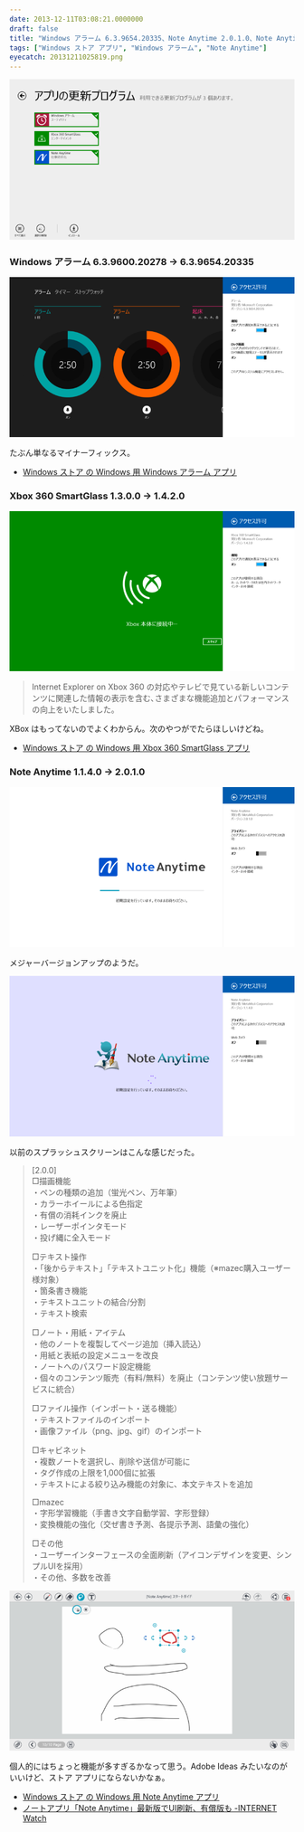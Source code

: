 ```yaml
---
date: 2013-12-11T03:08:21.0000000
draft: false
title: "Windows アラーム 6.3.9654.20335、Note Anytime 2.0.1.0、Note Anytime 2.0.1.0"
tags: ["Windows ストア アプリ", "Windows アラーム", "Note Anytime"]
eyecatch: 20131211025819.png
---
```

<p><span itemscope itemtype="http://schema.org/Photograph"><img src="20131211025819.png" alt="f:id:daruyanagi:20131211025819p:plain" title="f:id:daruyanagi:20131211025819p:plain" class="hatena-fotolife" itemprop="image"></span><br />
</p>

<div class="section">
<h3>Windows アラーム 6.3.9600.20278 → 6.3.9654.20335</h3>
<p><span itemscope itemtype="http://schema.org/Photograph"><img src="20131211030021.png" alt="f:id:daruyanagi:20131211030021p:plain" title="f:id:daruyanagi:20131211030021p:plain" class="hatena-fotolife" itemprop="image"></span></p><p>たぶん単なるマイナーフィックス。</p>

<ul>
<li><a href="http://apps.microsoft.com/windows/ja-jp/app/windows-alarms/579fc437-d398-411c-a6c5-d01fd4523b94">Windows &#x30B9;&#x30C8;&#x30A2; &#x306E; Windows &#x7528; Windows &#x30A2;&#x30E9;&#x30FC;&#x30E0; &#x30A2;&#x30D7;&#x30EA;</a></li>
</ul>
</div>
<div class="section">
<h3>Xbox 360 SmartGlass 1.3.0.0 → 1.4.2.0</h3>
<p><span itemscope itemtype="http://schema.org/Photograph"><img src="20131211030115.png" alt="f:id:daruyanagi:20131211030115p:plain" title="f:id:daruyanagi:20131211030115p:plain" class="hatena-fotolife" itemprop="image"></span><br />
</p>

<blockquote>
<p>Internet Explorer on Xbox 360 の対応やテレビで見ている新しいコンテンツに関連した情報の表示を含む､さまざまな機能追加とパフォーマンスの向上をいたしました｡</p>

</blockquote>
<p>XBox はもってないのでよくわからん。次のやつがでたらほしいけどね。</p>

<ul>
<li><a href="http://apps.microsoft.com/windows/ja-jp/app/xbox-360-smartglass/571b1120-f579-47d3-88c8-a722652643b3">Windows &#x30B9;&#x30C8;&#x30A2; &#x306E; Windows &#x7528; Xbox 360 SmartGlass &#x30A2;&#x30D7;&#x30EA;</a></li>
</ul>
</div>
<div class="section">
<h3>Note Anytime 1.1.4.0 → 2.0.1.0</h3>
<p><span itemscope itemtype="http://schema.org/Photograph"><img src="20131211030337.png" alt="f:id:daruyanagi:20131211030337p:plain" title="f:id:daruyanagi:20131211030337p:plain" class="hatena-fotolife" itemprop="image"></span></p><p>メジャーバージョンアップのようだ。</p><p><span itemscope itemtype="http://schema.org/Photograph"><img src="20131211030417.png" alt="f:id:daruyanagi:20131211030417p:plain" title="f:id:daruyanagi:20131211030417p:plain" class="hatena-fotolife" itemprop="image"></span></p><p>以前のスプラッシュスクリーンはこんな感じだった。</p>

<blockquote>
<p>[2.0.0]<br />
□描画機能<br />
・ペンの種類の追加（蛍光ペン、万年筆）<br />
・カラーホイールによる色指定<br />
・有償の消耗インクを廃止<br />
・レーザーポインタモード<br />
・投げ縄に全入モード</p><p>□テキスト操作<br />
・「後からテキスト」「テキストユニット化」機能（※mazec購入ユーザー様対象）<br />
・箇条書き機能<br />
・テキストユニットの結合/分割<br />
・テキスト検索</p><p>□ノート・用紙・アイテム<br />
・他のノートを複製してページ追加（挿入読込）<br />
・用紙と表紙の設定メニューを改良<br />
・ノートへのパスワード設定機能<br />
・個々のコンテンツ販売（有料/無料）を廃止（コンテンツ使い放題サービスに統合）</p><p>□ファイル操作（インポート・送る機能）<br />
・テキストファイルのインポート<br />
・画像ファイル（png、jpg、gif）のインポート</p><p>□キャビネット<br />
・複数ノートを選択し、削除や送信が可能に<br />
・タグ作成の上限を1,000個に拡張<br />
・テキストによる絞り込み機能の対象に、本文テキストを追加</p><p>□mazec<br />
・字形学習機能（手書き文字自動学習、字形登録）<br />
・変換機能の強化（交ぜ書き予測、各提示予測、語彙の強化）</p><p>□その他<br />
・ユーザーインターフェースの全面刷新（アイコンデザインを変更、シンプルUIを採用）<br />
・その他、多数を改善</p>

</blockquote>
<p><span itemscope itemtype="http://schema.org/Photograph"><img src="20131211031050.png" alt="f:id:daruyanagi:20131211031050p:plain" title="f:id:daruyanagi:20131211031050p:plain" class="hatena-fotolife" itemprop="image"></span></p><p>個人的にはちょっと機能が多すぎるかなって思う。Adobe Ideas みたいなのがいいけど、ストア アプリにならないかなぁ。</p>

<ul>
<li><a href="http://apps.microsoft.com/windows/ja-jp/app/note-anytime/b143522d-3500-4858-9be5-2dec4dcb693e">Windows &#x30B9;&#x30C8;&#x30A2; &#x306E; Windows &#x7528; Note Anytime &#x30A2;&#x30D7;&#x30EA;</a></li>
<li><a href="http://internet.watch.impress.co.jp/docs/news/20131210_626994.html">&#x30CE;&#x30FC;&#x30C8;&#x30A2;&#x30D7;&#x30EA;&#x300C;Note Anytime&#x300D;&#x6700;&#x65B0;&#x7248;&#x3067;UI&#x5237;&#x65B0;&#x3001;&#x6709;&#x511F;&#x7248;&#x3082; -INTERNET Watch</a></li>
</ul>
</div>